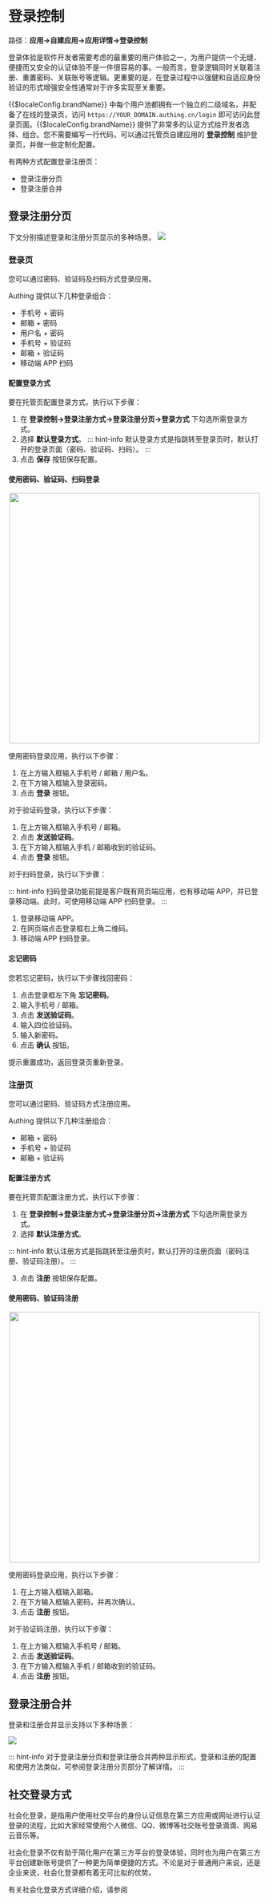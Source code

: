 # 登录控制

路径：**应用->自建应用->应用详情->登录控制**

登录体验是软件开发者需要考虑的最重要的用户体验之一，为用户提供一个无缝、便捷而又安全的认证体验不是一件很容易的事。一般而言，登录逻辑同时关联着注册、重置密码、关联账号等逻辑。更重要的是，在登录过程中以强健和自适应身份验证的形式增强安全性通常对于许多实现至关重要。

{{$localeConfig.brandName}} 中每个用户池都拥有一个独立的二级域名，并配备了在线的登录页，访问 `https://YOUR_DOMAIN.authing.cn/login`
即可访问此登录页面。{{$localeConfig.brandName}} 提供了非常多的认证方式给开发者选择、组合。您不需要编写一行代码，可以通过托管页自建应用的 **登录控制** 维护登录页，并做一些定制化配置。

有两种方式配置登录注册页：
* 登录注册分页
* 登录注册合并

## 登录注册分页

下文分别描述登录和注册分页显示的多种场景。
![](./images/login-register-mode-config.png)

### 登录页

您可以通过密码、验证码及扫码方式登录应用。

Authing 提供以下几种登录组合：
* 手机号 + 密码
* 邮箱 + 密码
* 用户名 + 密码
* 手机号 + 验证码
* 邮箱 + 验证码
* 移动端 APP 扫码

#### 配置登录方式

要在托管页配置登录方式，执行以下步骤：

1. 在 **登录控制->登录注册方式->登录注册分页->登录方式** 下勾选所需登录方式。
2. 选择 **默认登录方式**。
::: hint-info
默认登录方式是指跳转至登录页时，默认打开的登录页面（密码、验证码、扫码）。
::: 
3. 点击 **保存** 按钮保存配置。

#### 使用密码、验证码、扫码登录

<img src="./images/login-password.png" height=500 style="display:block;margin: 0 auto;">

使用密码登录应用，执行以下步骤：
1. 在上方输入框输入手机号 / 邮箱 / 用户名。
2. 在下方输入框输入登录密码。
3. 点击 **登录** 按钮。

对于验证码登录，执行以下步骤：
1. 在上方输入框输入手机号 / 邮箱。
2. 点击 **发送验证码**。
3. 在下方输入框输入手机 / 邮箱收到的验证码。
3. 点击 **登录** 按钮。

对于扫码登录，执行以下步骤：

::: hint-info
扫码登录功能前提是客户既有网页端应用，也有移动端 APP，并已登录移动端。此时，可使用移动端 APP 扫码登录。
::: 

1. 登录移动端 APP。
2. 在网页端点击登录框右上角二维码。
3. 移动端 APP 扫码登录。

#### 忘记密码

您若忘记密码，执行以下步骤找回密码：

1. 点击登录框左下角 **忘记密码**。
2. 输入手机号 / 邮箱。
3. 点击 **发送验证码**。
4. 输入四位验证码。
5. 输入新密码。
6. 点击 **确认** 按钮。

提示重置成功，返回登录页重新登录。

### 注册页

您可以通过密码、验证码方式注册应用。

Authing 提供以下几种注册组合：
* 邮箱 + 密码
* 手机号 + 验证码
* 邮箱 + 验证码

#### 配置注册方式

要在托管页配置注册方式，执行以下步骤：

1. 在 **登录控制->登录注册方式->登录注册分页->注册方式** 下勾选所需登录方式。
2. 选择 **默认注册方式**。

::: hint-info
默认注册方式是指跳转至注册页时，默认打开的注册页面（密码注册、验证码注册）。
::: 

3. 点击 **注册** 按钮保存配置。

#### 使用密码、验证码注册

<img src="./images/register-page.png" height=500 style="display:block;margin: 0 auto;">

使用密码登录应用，执行以下步骤：
1. 在上方输入框输入邮箱。
2. 在下方输入框输入密码，并再次确认。
3. 点击 **注册** 按钮。

对于验证码注册，执行以下步骤：
1. 在上方输入框输入手机号 / 邮箱。
2. 点击 **发送验证码**。
3. 在下方输入框输入手机 / 邮箱收到的验证码。
4. 点击 **注册** 按钮。

## 登录注册合并

登录和注册合并显示支持以下多种场景：

![](./images/combined-login-register.png)

::: hint-info
对于登录注册分页和登录注册合并两种显示形式，登录和注册的配置和使用方法类似，可参阅登录注册分页部分了解详情。
::: 

## 社交登录方式

社会化登录，是指用户使用社交平台的身份认证信息在第三方应用或网址进行认证登录的流程，比如大家经常使用个人微信、QQ、微博等社交账号登录滴滴、网易云音乐等。

社会化登录不仅有助于简化用户在第三方平台的登录体验，同时也为用户在第三方平台创建新账号提供了一种更为简单便捷的方式。不论是对于普通用户来说，还是企业来说，社会化登录都有着无可比拟的优势。

有关社会化登录方式详细介绍，请参阅